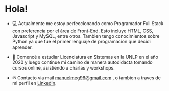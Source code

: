 # Hola!

- 💻 Actualmente me estoy perfeccionando como Programador Full Stack con preferencia por el área de Front-End. Esto incluye HTML, CSS, Javascript y MySQL, entre otros. Tambien tengo conocimientos sobre Python ya que fue el primer lenguaje de programacion que decidi aprender.

- 📖 Comencé a estudiar Licenciatura en Sistemas en la UNLP en el año 2020 y luego continue mi camino de manera autodidacta tomando cursos online, asistiendo a charlas y workshops.

- ✉ Contacto via mail manuelmeg96@gmail.com , o tambien a traves de mi perfil en [LinkedIn](https://www.linkedin.com/in/manuel-gago-37b6151b9/).

<!---
manuel96meg/manuel96meg is a ✨ special ✨ repository because its `README.md` (this file) appears on your GitHub profile.
You can click the Preview link to take a look at your changes.
--->
